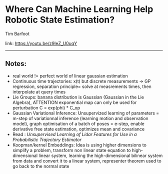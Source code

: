 # Where Can Machine Learning Help Robotic State Estimation?
Tim Barfoot

link: https://youtu.be/z9IeZ_U0uqY
___
Notes:
---
* real world != perfect world of linear gaussian estimation
* Continuous time trajectories: x(t) but discrete measurements -> GP regression, separation principle= solve at measrements times, then interpolate at query times
* Lie Groups: banana distribution is Gaussian (Gaussian in the Lie Algebra), ATTENTION exponential map can only be used for perturbation C = exp(phi) * C_op 
* Gaussian Variational Inference: Unsupervized learning of parameters = m-step of variationnal inference (learning motion and observation model), graph optimisation of a batch of poses = e-step, enable derivative free state estimation, optimizes mean and covariance
* Read : *Unsupervised Learning of Lidar Features for Use in a Probabilistic Trajectory Estimator*
* Koopman/kernel Embeddings: Idea is using higher dimensions to simplify a problem, transform non linear state equation to high-dimensional linear system, learning the high-dimensional bilinear system from data and convert it to a linear system, representer theorem used to go back to the normal state   
